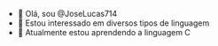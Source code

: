 - 👋 Olá, sou @JoseLucas714
- 👀 Estou interessado em diversos tipos de linguagem
- 🌱 Atualmente estou aprendendo a linguagem C
